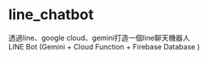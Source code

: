 # line_chatbot

透過line、google cloud、gemini打造一個line聊天機器人\
LINE Bot (Gemini + Cloud Function + Firebase Database )

